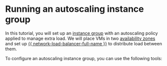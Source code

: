 # Running an autoscaling instance group


In this tutorial, you will set up an [instance group](../../compute/concepts/instance-groups/scale.md#auto-scale) with an autoscaling policy applied to manage extra load. We will place VMs in two [availability zones](../../overview/concepts/geo-scope.md) and set up [{{ network-load-balancer-full-name }}](../../network-load-balancer/) to distribute load between them.

To configure an autoscaling instance group, you can use the following tools: